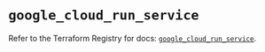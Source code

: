# `google_cloud_run_service`

Refer to the Terraform Registry for docs: [`google_cloud_run_service`](https://registry.terraform.io/providers/hashicorp/google/6.27.0/docs/resources/cloud_run_service).
